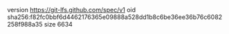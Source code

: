 version https://git-lfs.github.com/spec/v1
oid sha256:f82fc0bbf6d4462176365e09888a528dd1b8c6be36ee36b76c6082258f988a35
size 6634
